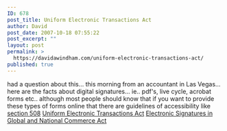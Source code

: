 ```yaml
---
ID: 678
post_title: Uniform Electronic Transactions Act
author: David
post_date: 2007-10-18 07:55:22
post_excerpt: ""
layout: post
permalink: >
  https://davidawindham.com/uniform-electronic-transactions-act/
published: true
---
```

had a question about this... this morning from an accountant in Las Vegas...
here are the facts about digital signatures... ie.. pdf's, live cycle, acrobat forms etc..
although most people should know that if you want to provide these types of forms online that there are guidelines of accessibility like <a href="http://www.section508.gov/index.cfm?FuseAction=content&ID=12">section 508</a>
<a href="http://en.wikipedia.org/wiki/Uniform_Electronic_Transactions_Act">Uniform Electronic Transactions Act</a>
<a href="http://en.wikipedia.org/wiki/Electronic_Signatures_in_Global_and_National_Commerce_Act">Electronic Signatures in Global and National Commerce Act</a>